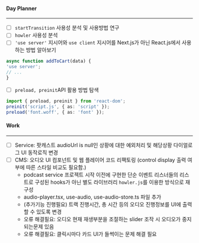 
#### Day Planner
---
- [ ] `startTransition` 사용성 분석 및 사용방법 연구
- [ ] `howler` 사용성 분석
- [ ] `'use server'` 지시어와 `use client` 지시어를 Next.js가 아닌 React.js에서 사용하는 방법 알아보기
```ts
async function addToCart(data) {  
'use server';  
// ...  
}
```


- [ ]  `preload, preinit`API 활용 방법 탐색
```ts
import { preload, preinit } from 'react-dom';  
preinit('script.js', { as: 'script' });  
preload('font.woff', { as: 'font' });
```


#### Work
---
- [ ] Service: 팟캐스트 audioUrl is null인 상황에 대한 예외처리 및 해당상황 다이얼로그 UI 동작로직 변경
- [ ] CMS: 오디오 UI 컴포넌트 및 웹 플레이어 코드 리팩토링 (control display 출력 여부에 따른 스타일 비교도 필요함.)
	- podcast service 프로젝트 시작 이전에 구현한 단순 이벤트 리스너들의 리스트로 구성된 hooks가 아닌 별도 라이브러리 `howler.js`를 이용한 방식으로 재구성
	- audio-player.tsx, use-audio, use-audio-store.ts 파일 추가
	- (추가기능 진행필요) 트랙 진행시간, 총 시간 등의 오디오 진행정보를 UI에 출력할 수 있도록 변경
	- 오류 해결필요: 오디오 현재 재생부분을 조절하는 slider 조작 시 오디오가 중지되는문제 있음
	- 오류 해결필요: 클릭시마다 카드 UI가 들썩이는 문제 해결 필요
